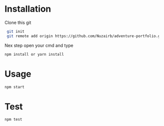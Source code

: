# Installation

Clone this git

 ```sh
  git init
  git remote add origin https://github.com/Nuzairb/adventure-portfolio.git
  ```
Nex step open your cmd and type

  ```sh
  npm install or yarn install
  ```

# Usage

  ```sh
  npm start
  ```

# Test

  ```sh
  npm test
  ```
